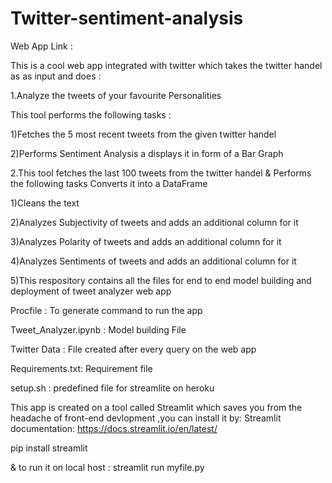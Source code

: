 # Twitter-sentiment-analysis

Web App Link : 

This is a cool web app integrated with twitter which takes the twitter handel as as input and does :

1.Analyze the tweets of your favourite Personalities

This tool performs the following tasks :

  1)Fetches the 5 most recent tweets from the given twitter handel
  
  2)Performs Sentiment Analysis a displays it in form of a Bar Graph

2.This tool fetches the last 100 tweets from the twitter handel & Performs the following tasks Converts it into a DataFrame

  1)Cleans the text

  2)Analyzes Subjectivity of tweets and adds an additional column for it
  
  3)Analyzes Polarity of tweets and adds an additional column for it
  
  4)Analyzes Sentiments of tweets and adds an additional column for it
  
  5)This respository contains all the files for end to end model building and deployment of tweet analyzer web app

Procfile : To generate command to run the app

Tweet_Analyzer.ipynb : Model building File

Twitter Data : File created after every query on the web app

Requirements.txt: Requirement file

setup.sh : predefined file for streamlite on heroku

This app is created on a tool called Streamlit which saves you from the headache of front-end devlopment ,you can install it by: Streamlit documentation: https://docs.streamlit.io/en/latest/

pip install streamlit

& to run it on local host : streamlit run myfile.py
